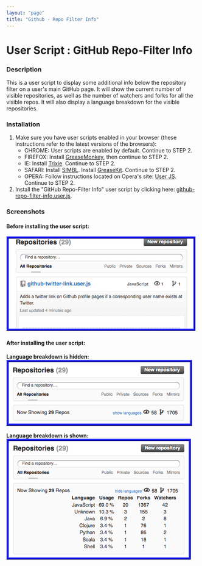 ```yaml
---
layout: "page"
title: "Github - Repo Filter Info"
---
```

User Script : GitHub Repo-Filter Info
=====================================

### Description ###

This is a user script to display some additional info below
the repository filter on a user's main GitHub page.  It will
show the current number of visible repositories, as well as the
number of watchers and forks for all the visible repos. It will
also display a language breakdown for the visible repositories.


### Installation ###

1. Make sure you have user scripts enabled in your browser (these instructions refer to the latest versions of the browsers):  
    * CHROME: User scripts are enabled by default. Continue to STEP 2.
    * FIREFOX: Install [GreaseMonkey](https://addons.mozilla.org/en-US/firefox/addon/greasemonkey/), then continue to STEP 2.
    * IE: Install [Trixie](http://www.bhelpuri.net/Trixie/). Continue to STEP 2.
    * SAFARI: Install [SIMBL](http://www.culater.net/software/SIMBL/SIMBL.php). Install [GreaseKit](http://8-p.info/greasekit/). Continue to STEP 2.
    * OPERA: Follow instructions located on Opera's site: [User JS](http://www.opera.com/docs/userjs/). Continue to STEP 2.
2. Install the "GitHub Repo-Filter Info" user script by clicking here: [github-repo-filter-info.user.js](https://github.com/skratchdot/github-repo-filter-info.user.js/raw/master/github-repo-filter-info.user.js).  

### Screenshots ###

#### Before installing the user script: ####

![Before Installation](https://github.com/skratchdot/github-repo-filter-info.user.js/raw/master/images/before.png)  

#### After installing the user script: ####

**Language breakdown is hidden:**  
![After Installation - Account exists](https://github.com/skratchdot/github-repo-filter-info.user.js/raw/master/images/after1.png)  

**Language breakdown is shown:**  
![After Installation - Account doesn't exist](https://github.com/skratchdot/github-repo-filter-info.user.js/raw/master/images/after2.png)  

  
